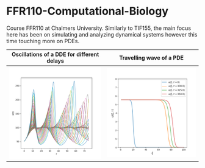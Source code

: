 # FFR110-Computational-Biology
Course FFR110 at Chalmers University. Similarly to TIF155, the main focus here has been on simulating and analyzing dynamical systems however this time touching more on PDEs.

Oscillations of a DDE for different delays | Travelling wave of a PDE 
:-------------------------:|:-------------------------:
![](https://github.com/erik-norlin/FFR110-Computational-Biology/blob/main/CB%20HW%201/plots/1.1%20all%20T.png?raw=true)  |  ![](https://github.com/erik-norlin/FFR110-Computational-Biology/blob/main/CB%20HW%202/plots/2.1b_wave_1.png?raw=true)
